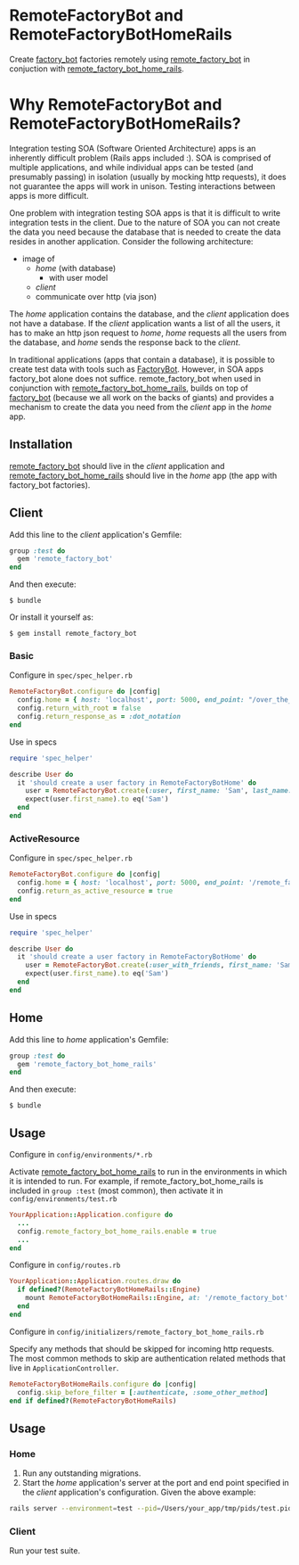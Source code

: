 # RemoteFactoryBot and RemoteFactoryBotHomeRails

Create [factory_bot](https://github.com/thoughtbot/factory_bot) factories
remotely using [remote_factory_bot](https://github.com/tdouce/remote_factory_bot) in conjuction with [remote_factory_bot_home_rails](https://github.com/tdouce/remote_factory_bot_home_rails).

# Why RemoteFactoryBot and RemoteFactoryBotHomeRails?

Integration testing SOA (Software Oriented Architecture) apps is an inherently
difficult problem (Rails apps included :). SOA is comprised of multiple applications,
and while individual apps can be tested (and presumably passing) in isolation (usually by
mocking http requests), it does not guarantee the apps will work in unison. Testing
interactions between apps is more difficult.

One problem with integration testing SOA apps is that it is difficult to write
integration tests in the client. Due to the nature of SOA you can not
create the data you need because the database that is needed to create the data
resides in another application.  Consider the following architecture:

- image of 
  - *home* (with database) 
    - with user model
  - *client*
  - communicate over http (via json)

The *home* application contains the database, and the *client* application does
not have a database.  If the *client* application wants a list of all the
users, it has to make an http json request to *home*, *home* requests all the users
from the database, and *home* sends the response back to the *client*.

In traditional applications (apps that contain a database), it is possible to create 
test data  with tools such as [FactoryBot](https://github.com/thoughtbot/factory_bot).
However, in SOA apps factory_bot alone does not suffice.  remote_factory_bot when used in 
conjunction with [remote_factory_bot_home_rails](https://github.com/tdouce/remote_factory_bot_home_rails), builds on top of [factory_bot](https://github.com/thoughtbot/factory_bot) (because we all work on the backs of giants) 
and provides a mechanism to create the data you need from the *client* app in the *home* app.


## Installation

[remote_factory_bot](https://github.com/tdouce/remote_factory_bot) should live in the *client* application and [remote_factory_bot_home_rails](https://github.com/tdouce/remote_factory_bot_home_rails) should live in the *home* app (the app with factory_bot factories).

## Client

Add this line to the *client* application's Gemfile:

```ruby
group :test do
  gem 'remote_factory_bot'
end
```

And then execute:

    $ bundle

Or install it yourself as:

    $ gem install remote_factory_bot

### Basic

Configure in `spec/spec_helper.rb`
```ruby
RemoteFactoryBot.configure do |config|
  config.home = { host: 'localhost', port: 5000, end_point: "/over_the_rainbow" }
  config.return_with_root = false
  config.return_response_as = :dot_notation
end
```

Use in specs

```ruby
require 'spec_helper'

describe User do
  it 'should create a user factory in RemoteFactoryBotHome' do
    user = RemoteFactoryBot.create(:user, first_name: 'Sam', last_name: 'Iam')
    expect(user.first_name).to eq('Sam')
  end
end
```

### ActiveResource 

Configure in `spec/spec_helper.rb`
```ruby
RemoteFactoryBot.configure do |config|
  config.home = { host: 'localhost', port: 5000, end_point: '/remote_factory_bot' }
  config.return_as_active_resource = true 
end
```

Use in specs

```ruby
require 'spec_helper'

describe User do
  it 'should create a user factory in RemoteFactoryBotHome' do
    user = RemoteFactoryBot.create(:user_with_friends, first_name: 'Sam', last_name: 'Iam').resource(User)
    expect(user.first_name).to eq('Sam')
  end
end
```

## Home

Add this line to *home* application's Gemfile:

```ruby
group :test do
  gem 'remote_factory_bot_home_rails'
end
```

And then execute:

    $ bundle


## Usage

Configure in `config/environments/*.rb`

Activate [remote_factory_bot_home_rails](https://github.com/tdouce/remote_factory_bot_home_rails) to run in the environments in which it is intended to
run. For example, if remote_factory_bot_home_rails is included in `group
:test` (most common), then activate it in `config/environments/test.rb`

```ruby
YourApplication::Application.configure do
  ...
  config.remote_factory_bot_home_rails.enable = true
  ...
end
```

Configure in `config/routes.rb`

```ruby
YourApplication::Application.routes.draw do
  if defined?(RemoteFactoryBotHomeRails::Engine)
    mount RemoteFactoryBotHomeRails::Engine, at: '/remote_factory_bot' 
  end
end
```

Configure in `config/initializers/remote_factory_bot_home_rails.rb` 

Specify any methods that should be skipped for incoming http requests.  The most
common methods to skip are authentication related methods that live in
`ApplicationController`.


```ruby
RemoteFactoryBotHomeRails.configure do |config|
  config.skip_before_filter = [:authenticate, :some_other_method]
end if defined?(RemoteFactoryBotHomeRails)
```


## Usage

### Home

1. Run any outstanding migrations. 
2. Start the *home* application's server at the port and end point specified in the *client*
application's configuration. Given the above example:

```bash
rails server --environment=test --pid=/Users/your_app/tmp/pids/test.pid --port=5000
```

### Client

Run your test suite.




